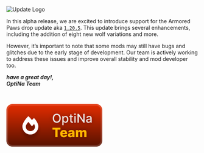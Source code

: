 ![Update Logo](https://github.com/NotAGanesh/OptiNa-Reborn/blob/main/update_banners/hotfix_changelog_banner.png?raw=true)

In this alpha release, we are excited to introduce support for the Armored Paws drop update aka [`1.20.5`](https://www.minecraft.net/en-us/article/armored-paws). This update brings several enhancements, including the addition of eight new wolf variations and more.

However, it’s important to note that some mods may still have bugs and glitches due to the early stage of development. Our team is actively working to address these issues and improve overall stability and mod developer too.

***have a great day!,*** <br>
***OptiNa Team***

<br>

![OptiNa Team](https://raw.githubusercontent.com/NotAGanesh/OptiNa-Team/c834c07242f36d99bc07b4e6b1219cd71d7470e0/badges/cozy.svg)
